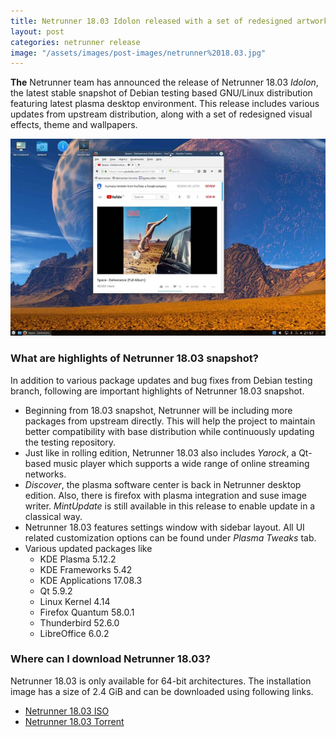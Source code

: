 ```yaml
---
title: Netrunner 18.03 Idolon released with a set of redesigned artworks
layout: post
categories: netrunner release
image: "/assets/images/post-images/netrunner%2018.03.jpg"
---
```


**The** Netrunner team has announced the release of Netrunner 18.03 *Idolon*, the latest stable snapshot of Debian testing based GNU/Linux distribution featuring latest plasma desktop environment. This release includes various updates from upstream distribution, along with a set of redesigned visual effects, theme and wallpapers.

![A preview of Netrunner 18.03](/assets/images/post-images/netrunner%2018.03.jpg)

### What are highlights of Netrunner 18.03 snapshot?
In addition to various package updates and bug fixes from Debian testing branch, following are important highlights of Netrunner 18.03 snapshot.
- Beginning from 18.03 snapshot, Netrunner will be including more packages from upstream directly. This will help the project to maintain better compatibility with base distribution while continuously updating the testing repository.
- Just like in rolling edition, Netrunner 18.03 also includes *Yarock*, a Qt-based music player which supports a wide range of online streaming networks.
- *Discover*, the plasma software center is back in Netrunner desktop edition. Also, there is firefox with plasma integration and suse image writer. *MintUpdate* is still available in this release to enable update in a classical way.
- Netrunner 18.03 features settings window with sidebar layout. All UI related customization options can be found under *Plasma Tweaks* tab.
- Various updated packages like
    - KDE Plasma 5.12.2
    - KDE Frameworks 5.42
    - KDE Applications 17.08.3
    - Qt 5.9.2
    - Linux Kernel 4.14
    - Firefox Quantum 58.0.1
    - Thunderbird 52.6.0
    - LibreOffice 6.0.2

### Where can I download Netrunner 18.03?
Netrunner 18.03 is only available for 64-bit architectures. The installation image has a size of 2.4 GiB and can be downloaded using following links.

- [Netrunner 18.03 ISO](https://sourceforge.net/projects/netrunneros/files/netrunner-1803/netrunner-1803-64bit.iso)
- [Netrunner 18.03 Torrent](https://sourceforge.net/projects/netrunneros/files/netrunner-1803/netrunner-1803-64bit.iso.torrent)